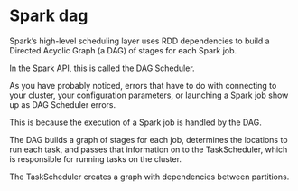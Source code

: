 # Spark dag

Spark’s high-level scheduling layer uses RDD dependencies to build a Directed Acyclic Graph (a DAG) of stages for each Spark job.

In the Spark API, this is called the DAG Scheduler.

As you have probably noticed, errors that have to do with connecting to your cluster, your configuration 
parameters, or launching a Spark job show up as DAG Scheduler errors.

This is because the execution of a Spark job is handled by the DAG.

The DAG builds a graph of stages for each job, determines the locations to run each task, and passes that information on to the TaskScheduler, which is responsible for running tasks on the cluster.

The TaskScheduler creates a graph with dependencies between partitions.
